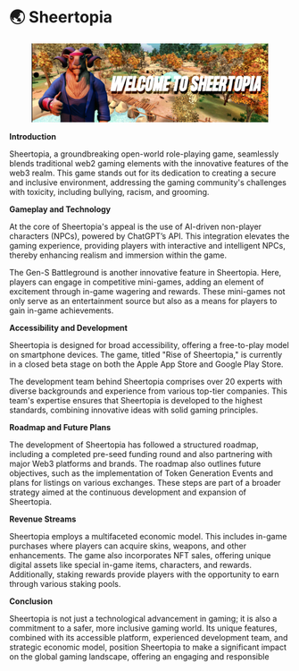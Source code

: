 # 🌏 Sheertopia



<figure><img src=".gitbook/assets/SHEERTOPIA-BANNER.jpg" alt=""><figcaption></figcaption></figure>

**Introduction**

Sheertopia, a groundbreaking open-world role-playing game, seamlessly blends traditional web2 gaming elements with the innovative features of the web3 realm. This game stands out for its dedication to creating a secure and inclusive environment, addressing the gaming community's challenges with toxicity, including bullying, racism, and grooming.

**Gameplay and Technology**

At the core of Sheertopia's appeal is the use of AI-driven non-player characters (NPCs), powered by ChatGPT’s API. This integration elevates the gaming experience, providing players with interactive and intelligent NPCs, thereby enhancing realism and immersion within the game.

The Gen-S Battleground is another innovative feature in Sheertopia. Here, players can engage in competitive mini-games, adding an element of excitement through in-game wagering and rewards. These mini-games not only serve as an entertainment source but also as a means for players to gain in-game achievements.

**Accessibility and Development**

Sheertopia is designed for broad accessibility, offering a free-to-play model on smartphone devices. The game, titled "Rise of Sheertopia," is currently in a closed beta stage on both the Apple App Store and Google Play Store.

The development team behind Sheertopia comprises over 20 experts with diverse backgrounds and experience from various top-tier companies. This team's expertise ensures that Sheertopia is developed to the highest standards, combining innovative ideas with solid gaming principles.

**Roadmap and Future Plans**

The development of Sheertopia has followed a structured roadmap, including a completed pre-seed funding round and also partnering with major Web3 platforms and brands. The roadmap also outlines future objectives, such as the implementation of Token Generation Events and plans for listings on various exchanges. These steps are part of a broader strategy aimed at the continuous development and expansion of Sheertopia.

**Revenue Streams**

Sheertopia employs a multifaceted economic model. This includes in-game purchases where players can acquire skins, weapons, and other enhancements. The game also incorporates NFT sales, offering unique digital assets like special in-game items, characters, and rewards. Additionally, staking rewards provide players with the opportunity to earn through various staking pools.

**Conclusion**

Sheertopia is not just a technological advancement in gaming; it is also a commitment to a safer, more inclusive gaming world. Its unique features, combined with its accessible platform, experienced development team, and strategic economic model, position Sheertopia to make a significant impact on the global gaming landscape, offering an engaging and responsible

